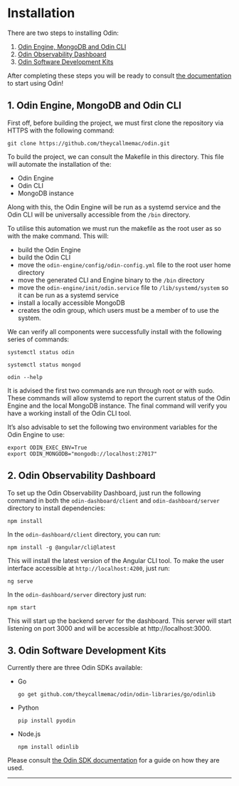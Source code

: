 # Installation

There are two steps to installing Odin:
1. [Odin Engine, MongoDB and Odin CLI](https://github.com/theycallmemac/odin/blob/master/INSTALL.md#1-odin-engine-mongodb-and-odin-cli)
2. [Odin Observability Dashboard](https://github.com/theycallmemac/odin/blob/master/INSTALL.md#2-odin-observability-dashboard)
3. [Odin Software Development Kits](https://github.com/theycallmemac/odin/blob/master/INSTALL.md#3-odin-software-development-kits)

After completing these steps you will be ready to consult [the documentation](https://github.com/theycallmemac/odin/blob/final-year-project/docs/documentation/Odin-User-Manual.pdf) to start using Odin!


## 1. Odin Engine, MongoDB and Odin CLI

First off, before building the project, we must first clone the repository via HTTPS with the following command:

```
git clone https://github.com/theycallmemac/odin.git 
```

To build the project, we can consult the Makefile in this directory. This file will automate the installation of the:
- Odin Engine
- Odin CLI
- MongoDB instance

Along with this, the Odin Engine will be run as a systemd service and the Odin CLI will be universally accessible from the `/bin` directory.

To utilise this automation we must run the makefile as the root user as so with the make command. This will:
- build the Odin Engine
- build the Odin CLI
- move the `odin-engine/config/odin-config.yml` file to the root user home directory
- move the generated CLI and Engine binary to the `/bin` directory
- move the `odin-engine/init/odin.service` file to `/lib/systemd/system` so it can be run as a systemd service
- install a locally accessible MongoDB
- creates the odin group, which users must be a member of to use the system.

We can verify all components were successfully install with the following series of commands:
```
systemctl status odin

systemctl status mongod

odin --help
```

It is advised the first two commands are run through root or with sudo. These commands will allow systemd to report the current status of the Odin Engine and the local MongoDB instance. The final command will verify you have a working install of the Odin CLI tool.

It’s also advisable to set the following two environment variables for the Odin Engine to use:

```
export ODIN_EXEC_ENV=True
export ODIN_MONGODB="mongodb://localhost:27017"
```

## 2. Odin Observability Dashboard

To set up the Odin Observability Dashboard, just run the following command in both the `odin-dashboard/client` and `odin-dashboard/server` directory to install dependencies:

```
npm install
```

In the `odin-dashboard/client` directory, you can run: 

`npm install -g @angular/cli@latest`

This will install the latest version of the Angular CLI tool. To make the user interface accessible at `http://localhost:4200`, just run:

```
ng serve
```

In the `odin-dashboard/server` directory just run:

```
npm start
```

This will start up the backend server for the dashboard. This server will start listening on port 3000 and will be accessible at http://localhost:3000. 


## 3. Odin Software Development Kits

Currently there are three Odin SDKs available:

- Go

  ```go get github.com/theycallmemac/odin/odin-libraries/go/odinlib```

- Python

  ```pip install pyodin```

- Node.js

  ```npm install odinlib```

Please consult [the Odin SDK documentation](https://github.com/theycallmemac/odin/blob/master/DOCS.md#4-the-odin-software-development-kits) for a guide on how they are used.

---
